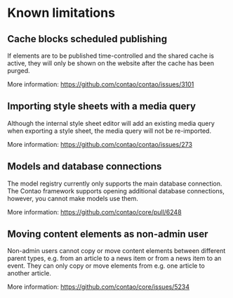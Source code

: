 # Known limitations

## Cache blocks scheduled publishing

If elements are to be published time-controlled and the shared cache is active,
they will only be shown on the website after the cache has been purged.

More information: https://github.com/contao/contao/issues/3101

## Importing style sheets with a media query

Although the internal style sheet editor will add an existing media query when
exporting a style sheet, the media query will not be re-imported.

More information: https://github.com/contao/contao/issues/273

## Models and database connections

The model registry currently only supports the main database connection. The
Contao framework supports opening additional database connections, however, you
cannot make models use them.

More information: https://github.com/contao/core/pull/6248

## Moving content elements as non-admin user

Non-admin users cannot copy or move content elements between different parent
types, e.g. from an article to a news item or from a news item to an event.
They can only copy or move elements from e.g. one article to another article.

More information: https://github.com/contao/core/issues/5234
